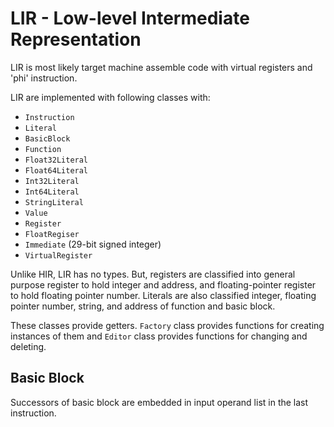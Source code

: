 # LIR - Low-level Intermediate Representation

LIR is most likely target machine assemble code with virtual registers and
'phi' instruction.

LIR are implemented with following classes with:
 * `Instruction`
 * `Literal`
  * `BasicBlock`
  * `Function`
  * `Float32Literal`
  * `Float64Literal`
  * `Int32Literal`
  * `Int64Literal`
  * `StringLiteral`
 * `Value`
  * `Register`
  * `FloatRegiser`
  * `Immediate` (29-bit signed integer)
  * `VirtualRegister`

Unlike HIR, LIR has no types. But, registers are classified into general
purpose register to hold integer and address, and floating-pointer register
to hold floating pointer number. Literals are also classified integer, floating
pointer number, string, and address of function and basic block.

These classes provide getters. `Factory` class provides functions for creating
instances of them and `Editor` class provides functions for changing and
deleting.

## Basic Block
Successors of basic block are embedded in input operand list in the last
instruction.
